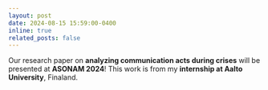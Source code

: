 ```yaml
---
layout: post
date: 2024-08-15 15:59:00-0400
inline: true
related_posts: false
---
```


Our research paper on **analyzing communication acts during crises** will be presented at **ASONAM 2024**! This work is from my **internship at Aalto University**, Finaland.  



